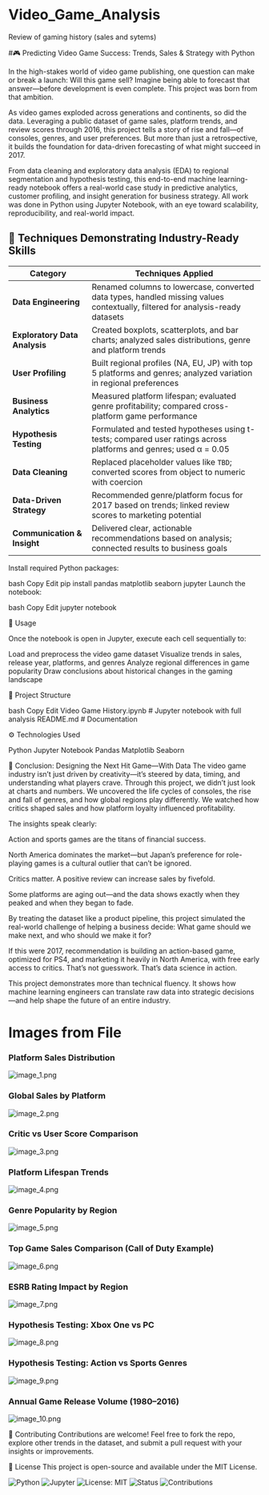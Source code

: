 # Video_Game_Analysis
Review of gaming history (sales and sytems)

#🎮 Predicting Video Game Success: Trends, Sales & Strategy with Python

In the high-stakes world of video game publishing, one question can make or break a launch: Will this game sell? Imagine being able to forecast that answer—before development is even complete. This project was born from that ambition.

As video games exploded across generations and continents, so did the data. Leveraging a public dataset of game sales, platform trends, and review scores through 2016, this project tells a story of rise and fall—of consoles, genres, and user preferences. But more than just a retrospective, it builds the foundation for data-driven forecasting of what might succeed in 2017.

From data cleaning and exploratory data analysis (EDA) to regional segmentation and hypothesis testing, this end-to-end machine learning-ready notebook offers a real-world case study in predictive analytics, customer profiling, and insight generation for business strategy. All work was done in Python using Jupyter Notebook, with an eye toward scalability, reproducibility, and real-world impact.

## 🔧 Techniques Demonstrating Industry-Ready Skills

| **Category**             | **Techniques Applied** |
|--------------------------|------------------------|
| **Data Engineering**     | Renamed columns to lowercase, converted data types, handled missing values contextually, filtered for analysis-ready datasets |
| **Exploratory Data Analysis** | Created boxplots, scatterplots, and bar charts; analyzed sales distributions, genre and platform trends |
| **User Profiling**       | Built regional profiles (NA, EU, JP) with top 5 platforms and genres; analyzed variation in regional preferences |
| **Business Analytics**   | Measured platform lifespan; evaluated genre profitability; compared cross-platform game performance |
| **Hypothesis Testing**   | Formulated and tested hypotheses using t-tests; compared user ratings across platforms and genres; used α = 0.05 |
| **Data Cleaning**        | Replaced placeholder values like `TBD`; converted scores from object to numeric with coercion |
| **Data-Driven Strategy** | Recommended genre/platform focus for 2017 based on trends; linked review scores to marketing potential |
| **Communication & Insight** | Delivered clear, actionable recommendations based on analysis; connected results to business goals |


Install required Python packages:

bash
Copy
Edit
pip install pandas matplotlib seaborn jupyter
Launch the notebook:

bash
Copy
Edit
jupyter notebook

🚀 Usage

Once the notebook is open in Jupyter, execute each cell sequentially to:

Load and preprocess the video game dataset
Visualize trends in sales, release year, platforms, and genres
Analyze regional differences in game popularity
Draw conclusions about historical changes in the gaming landscape

📁 Project Structure

bash
Copy
Edit
Video Game History.ipynb      # Jupyter notebook with full analysis
README.md                     # Documentation

⚙️ Technologies Used

Python
Jupyter Notebook
Pandas
Matplotlib
Seaborn

🎯 Conclusion: Designing the Next Hit Game—With Data
The video game industry isn’t just driven by creativity—it’s steered by data, timing, and understanding what players crave. Through this project, we didn’t just look at charts and numbers. We uncovered the life cycles of consoles, the rise and fall of genres, and how global regions play differently. We watched how critics shaped sales and how platform loyalty influenced profitability.

The insights speak clearly:

Action and sports games are the titans of financial success.

North America dominates the market—but Japan’s preference for role-playing games is a cultural outlier that can’t be ignored.

Critics matter. A positive review can increase sales by fivefold.

Some platforms are aging out—and the data shows exactly when they peaked and when they began to fade.

By treating the dataset like a product pipeline, this project simulated the real-world challenge of helping a business decide: What game should we make next, and who should we make it for?

If this were 2017, recommendation is building an action-based game, optimized for PS4, and marketing it heavily in North America, with free early access to critics. That’s not guesswork. That’s data science in action.

This project demonstrates more than technical fluency. It shows how machine learning engineers can translate raw data into strategic decisions—and help shape the future of an entire industry.

# Images from File
### Platform Sales Distribution

![image_1.png](video_games_images/image_1.png)

### Global Sales by Platform

![image_2.png](video_games_images/image_2.png)

### Critic vs User Score Comparison

![image_3.png](video_games_images/image_3.png)

### Platform Lifespan Trends

![image_4.png](video_games_images/image_4.png)

### Genre Popularity by Region

![image_5.png](video_games_images/image_5.png)

### Top Game Sales Comparison (Call of Duty Example)

![image_6.png](video_games_images/image_6.png)

### ESRB Rating Impact by Region

![image_7.png](video_games_images/image_7.png)

### Hypothesis Testing: Xbox One vs PC

![image_8.png](video_games_images/image_8.png)

### Hypothesis Testing: Action vs Sports Genres

![image_9.png](video_games_images/image_9.png)

### Annual Game Release Volume (1980–2016)

![image_10.png](video_games_images/image_10.png)

🤝 Contributing
Contributions are welcome! Feel free to fork the repo, explore other trends in the dataset, and submit a pull request with your insights or improvements.

🪪 License
This project is open-source and available under the MIT License.


![Python](https://img.shields.io/badge/Python-3.8+-blue.svg)
![Jupyter](https://img.shields.io/badge/Jupyter-Notebook-orange.svg)
![License: MIT](https://img.shields.io/badge/License-MIT-yellow.svg)
![Status](https://img.shields.io/badge/Project-Completed-brightgreen.svg)
![Contributions](https://img.shields.io/badge/Contributions-Welcome-blueviolet.svg)
